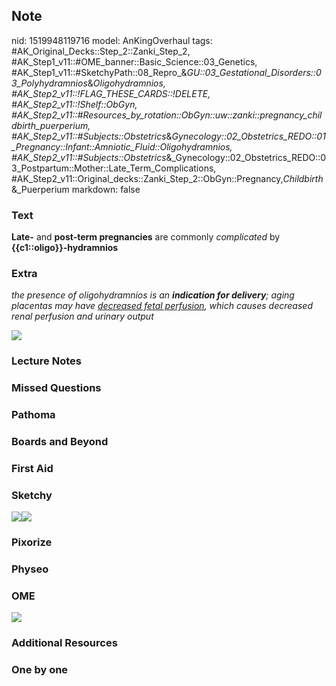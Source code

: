 ## Note
nid: 1519948119716
model: AnKingOverhaul
tags: #AK_Original_Decks::Step_2::Zanki_Step_2, #AK_Step1_v11::#OME_banner::Basic_Science::03_Genetics, #AK_Step1_v11::#SketchyPath::08_Repro_&_GU::03_Gestational_Disorders::03_Polyhydramnios_&_Oligohydramnios, #AK_Step2_v11::!FLAG_THESE_CARDS::!DELETE, #AK_Step2_v11::!Shelf::ObGyn, #AK_Step2_v11::#Resources_by_rotation::ObGyn::uw::zanki::pregnancy_childbirth_puerperium, #AK_Step2_v11::#Subjects::Obstetrics_&_Gynecology::02_Obstetrics_REDO::01_Pregnancy::Infant::Amniotic_Fluid::Oligohydramnios, #AK_Step2_v11::#Subjects::Obstetrics_&_Gynecology::02_Obstetrics_REDO::03_Postpartum::Mother::Late_Term_Complications, #AK_Step2_v11::Original_decks::Zanki_Step_2::ObGyn::Pregnancy,_Childbirth_&_Puerperium
markdown: false

### Text
<b>Late-</b> and <b>post-term pregnancies</b> are commonly
<i>complicated</i> by <b>{{c1::oligo}}-hydramnios</b>

### Extra
<i>the presence of oligohydramnios is an <b>indication for
delivery</b>; aging placentas may have <u>decreased fetal
perfusion</u>, which causes decreased renal perfusion and urinary
output</i>
<div>
  <i><img src="late%20.png"></i>
</div>

### Lecture Notes


### Missed Questions


### Pathoma


### Boards and Beyond


### First Aid


### Sketchy
<div><img src="Full%20sketch%20labeled.JPG"><img src=
"Full%20sketch%20clear.JPG"></div>

### Pixorize


### Physeo


### OME
<div class="ome-widget">
  <a href="https://onlinemeded.org/spa/obgyn?ref=anki"><img src=
  "_OME_AnkiFlashcards_Topic_5.png"></a>
</div>

### Additional Resources


### One by one

